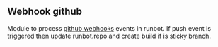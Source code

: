 Webhook github
---------------

Module to process [github webhooks](https://developer.github.com/webhooks/) events in runbot.
If push event is triggered then update runbot.repo and create build if is sticky branch.
